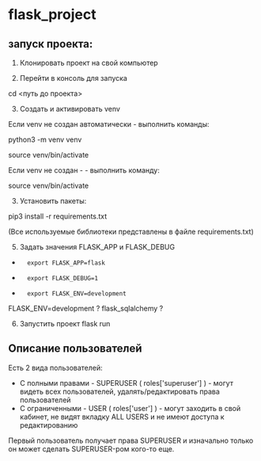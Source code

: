 # flask_project

## запуск проекта:

1. Клонировать проект на свой компьютер

2. Перейти в консоль для запуска

cd <путь до проекта>

3. Создать и активировать venv

Если venv не создан автоматически - выполнить команды: 

python3 -m venv venv

source venv/bin/activate

Если venv не создан - - выполнить команду:

source venv/bin/activate


3. Установить пакеты: 

pip3 install -r requirements.txt

(Все используемые библиотеки представлены в файле requirements.txt)

<!-- 4. Создать БД 
Используя Python REPL создаем базу данных, используя метод create_all для объекта db. 

* from project import db, create_app
* db.create_all(app=create_app()) -->

5. Задать значения FLASK_APP и FLASK_DEBUG 

* 		export FLASK_APP=flask
* 		export FLASK_DEBUG=1
* 		export FLASK_ENV=development


FLASK_ENV=development ?
flask_sqlalchemy ?

6. Запустить проект 
flask run 


## Описание пользователей 

Есть 2 вида пользователей: 
* С полными правами - SUPERUSER ( roles['superuser'] ) - могут видеть всех пользователей, удалять/редактировать права пользователей 
* С ограниченными - USER ( roles['user'] ) - могут заходить в свой кабинет, не видят вкладку ALL USERS и не имеют доступа к редактированию

Первый пользователь получает права SUPERUSER и изначально только он может сделать SUPERUSER-ром кого-то еще. 
